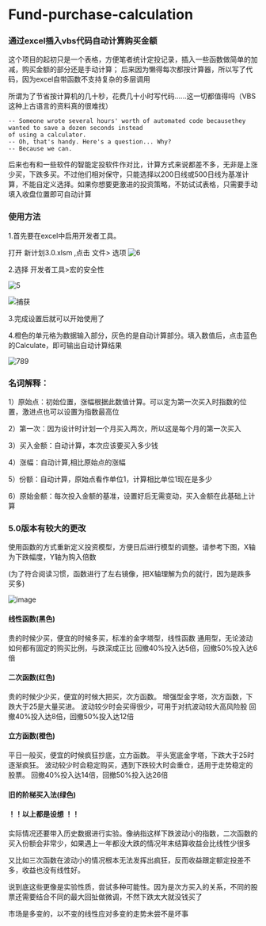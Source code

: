 # Fund-purchase-calculation


### 通过excel插入vbs代码自动计算购买金额

这个项目的起初只是一个表格，方便笔者统计定投记录，插入一些函数做简单的加减，购买金额的部分还是手动计算；
后来因为懒得每次都按计算器，所以写了代码，因为excel自带函数不支持复杂的多层调用

所谓为了节省按计算机的几十秒，花费几十小时写代码......这一切都值得吗（VBS这种上古语言的资料真的很难找）
```
-- Someone wrote several hours' worth of automated code becausethey wanted to save a dozen seconds instead
of using a calculator.
-- Oh, that's handy. Here's a question... Why?
-- Because we can.
```
后来也有和一些软件的智能定投软件作对比，计算方式来说都差不多，无非是上涨少买，下跌多买。不过他们相对保守，只能选择以200日线或500日线为基准计算，不能自定义选择。如果你想要更激进的投资策略，不妨试试表格，只需要手动填入收盘位置即可自动计算


### 使用方法

1.首先要在excel中启用开发者工具。

打开 新计划3.0.xlsm ,点击 文件> 选项
![6](https://user-images.githubusercontent.com/59044398/166092236-df1de076-f7fe-4e17-9656-5da7d3a38464.PNG)

2.选择 开发者工具>宏的安全性

![5](https://user-images.githubusercontent.com/59044398/166092205-8a51c37a-1a1d-4076-a397-947854397031.PNG)

![捕获](https://user-images.githubusercontent.com/59044398/166092092-4a500a51-693a-4b98-90cd-dd9cc80d9692.PNG)



3.完成设置后就可以开始使用了

4.橙色的单元格为数据输入部分，灰色的是自动计算部分。填入数值后，点击蓝色的Calculate，即可输出自动计算结果

![789](https://user-images.githubusercontent.com/59044398/166094095-0a1f7cd0-f7bc-410a-aacd-3e2f26538802.PNG)


### 名词解释：

1）原始点：初始位置，涨幅根据此数值计算。可以定为第一次买入时指数的位置，激进点也可以设置为指数最高位

2）第一次：因为设计时计划一个月买入两次，所以这是每个月的第一次买入

3）买入金额：自动计算，本次应该要买入多少钱

4）涨幅：自动计算,相比原始点的涨幅

5）份额：自动计算，原始点看作单位1，计算相比单位1现在是多少

6）原始金额：每次投入金额的基准，设置好后无需变动，买入金额在此基础上计算


### 5.0版本有较大的更改
使用函数的方式重新定义投资模型，方便日后进行模型的调整。请参考下图，X轴为下跌幅度，Y轴为购入倍数

(为了符合阅读习惯，函数进行了左右镜像，把X轴理解为负的就行，因为是跌多买多)

![image](https://github.com/Meidouzanget/Fund-purchase-calculation/assets/59044398/553a9da1-31fe-47fe-98a3-566c0ccd4c8b)




#### 线性函数(黑色)

贵的时候少买，便宜的时候多买，标准的金字塔型，线性函数
通用型，无论波动如何都有固定的购买比例，与跌深成正比
回撤40%投入达5倍，回撤50%投入达6倍

#### 二次函数(红色)

贵的时候少少买，便宜的时候大把买，次方函数。
增强型金字塔，次方函数，下跌大于25是大量买进。
波动较少时会买得很少，可用于对抗波动较大高风险股
回撤40%投入达8倍，回撤50%投入达12倍

#### 立方函数(橙色)

平日一般买，便宜的时候疯狂抄底，立方函数。
平头宽底金字塔，下跌大于25时逐渐疯狂。
波动较少时会稳定购买，遇到下跌较大时会重仓，适用于走势稳定的股票。
回撤40%投入达14倍，回撤50%投入达26倍

#### 旧的阶梯买入法(绿色)

#### ！！以上都是设想 ！！

实际情况还要带入历史数据进行实验。像纳指这样下跌波动小的指数，二次函数的买入份额会非常少，如果遇上一年都没大跌的情况年末结算收益会比线性少很多

又比如三次函数在波动小的情况根本无法发挥出疯狂，反而收益跟定额定投差不多，收益也没有线性好。

说到底这些更像是实验性质，尝试多种可能性。因为是次方买入的关系，不同的股票还需要结合不同的最大回扯做微调，不然下跌太大就没钱买了

市场是多变的，以不变的线性应对多变的走势未尝不是坏事



